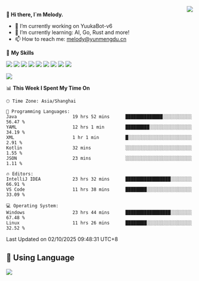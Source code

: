 <a href="#">
  <img align="right" src="https://github-readme-stats.vercel.app/api?username=melodyyuuka&count_private=true&show_icons=true" />
</a>

**👋 Hi there, I`m Melody.**

- 🔭 I’m currently working on YuukaBot-v6
- 🌱 I’m currently learning: AI, Go, Rust and more!
- 📫 How to reach me: melody@yunmengdu.cn

🌟 **My Skills** 

![](https://img.shields.io/badge/-Python-3e74a2?style=flat-square&logo=Python&logoColor=fff)
![](https://img.shields.io/badge/-Java-007396?style=flat-square&logo=OpenJDK&logoColor=fff)
![](https://img.shields.io/badge/-Node.js-339933?style=flat-square&logo=Node.js&logoColor=fff)
![](https://img.shields.io/badge/-Git-f05032?style=flat-square&logo=git&logoColor=fff)
![](https://img.shields.io/badge/-PostgreSQL-4169e1?style=flat-square&logo=PostgreSQL&logoColor=fff)
![](https://img.shields.io/badge/-Rust-000000?style=flat-square&logo=rust&logoColor=fff)
![](https://img.shields.io/badge/-VSCode-007acc?style=flat-square&logo=Visual-Studio-Code&logoColor=fff)
![](https://img.shields.io/badge/-FastAPI-009688?style=flat-square&logo=FastAPI&logoColor=fff)
![](https://img.shields.io/badge/-Linux-000000?style=flat-square&logo=Linux&logoColor=fff)


![](https://wakatime.com/badge/user/fa6dc0e2-47c5-4d2d-ae45-69fec6f2122c.svg)

<!--START_SECTION:waka-->
📊 **This Week I Spent My Time On** 

```text
🕑︎ Time Zone: Asia/Shanghai

💬 Programming Languages: 
Java                     19 hrs 52 mins      ██████████████░░░░░░░░░░░   56.47 % 
YAML                     12 hrs 1 min        █████████░░░░░░░░░░░░░░░░   34.19 % 
XML                      1 hr 1 min          █░░░░░░░░░░░░░░░░░░░░░░░░    2.91 % 
Kotlin                   32 mins             ░░░░░░░░░░░░░░░░░░░░░░░░░    1.55 % 
JSON                     23 mins             ░░░░░░░░░░░░░░░░░░░░░░░░░    1.11 % 

🔥 Editors: 
IntelliJ IDEA            23 hrs 32 mins      █████████████████░░░░░░░░   66.91 % 
VS Code                  11 hrs 38 mins      ████████░░░░░░░░░░░░░░░░░   33.09 % 

💻 Operating System: 
Windows                  23 hrs 44 mins      █████████████████░░░░░░░░   67.48 % 
Linux                    11 hrs 26 mins      ████████░░░░░░░░░░░░░░░░░   32.52 % 
```


 Last Updated on 02/10/2025 09:48:31 UTC+8
<!--END_SECTION:waka-->

## 🥰 **Using Language**

![](https://github-readme-stats.vercel.app/api/wakatime?username=MelodyYuyuko&layout=compact&hide_border=true)
